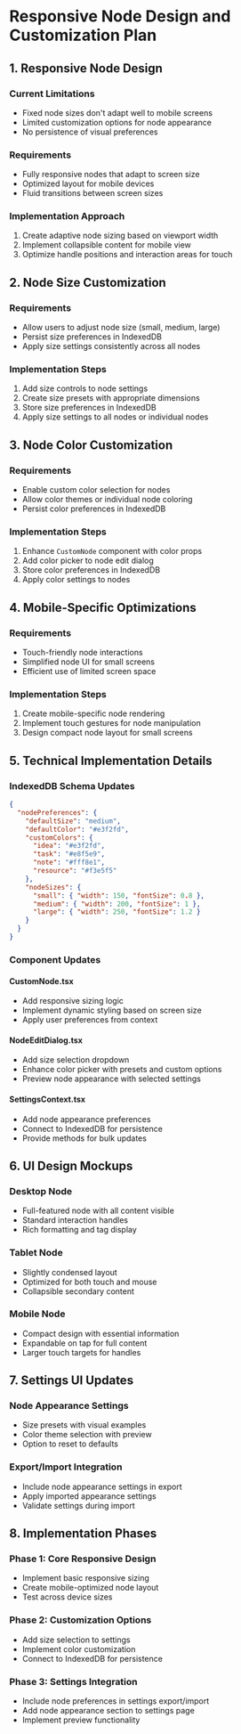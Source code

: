 # Responsive Node Design and Customization Plan

## 1. Responsive Node Design

### Current Limitations
- Fixed node sizes don't adapt well to mobile screens
- Limited customization options for node appearance
- No persistence of visual preferences

### Requirements
- Fully responsive nodes that adapt to screen size
- Optimized layout for mobile devices
- Fluid transitions between screen sizes

### Implementation Approach
1. Create adaptive node sizing based on viewport width
2. Implement collapsible content for mobile view
3. Optimize handle positions and interaction areas for touch

## 2. Node Size Customization

### Requirements
- Allow users to adjust node size (small, medium, large)
- Persist size preferences in IndexedDB
- Apply size settings consistently across all nodes

### Implementation Steps
1. Add size controls to node settings
2. Create size presets with appropriate dimensions
3. Store size preferences in IndexedDB
4. Apply size settings to all nodes or individual nodes

## 3. Node Color Customization

### Requirements
- Enable custom color selection for nodes
- Allow color themes or individual node coloring
- Persist color preferences in IndexedDB

### Implementation Steps
1. Enhance `CustomNode` component with color props
2. Add color picker to node edit dialog
3. Store color preferences in IndexedDB
4. Apply color settings to nodes

## 4. Mobile-Specific Optimizations

### Requirements
- Touch-friendly node interactions
- Simplified node UI for small screens
- Efficient use of limited screen space

### Implementation Steps
1. Create mobile-specific node rendering
2. Implement touch gestures for node manipulation
3. Design compact node layout for small screens

## 5. Technical Implementation Details

### IndexedDB Schema Updates
```json
{
  "nodePreferences": {
    "defaultSize": "medium",
    "defaultColor": "#e3f2fd",
    "customColors": {
      "idea": "#e3f2fd",
      "task": "#e8f5e9",
      "note": "#fff8e1",
      "resource": "#f3e5f5"
    },
    "nodeSizes": {
      "small": { "width": 150, "fontSize": 0.8 },
      "medium": { "width": 200, "fontSize": 1 },
      "large": { "width": 250, "fontSize": 1.2 }
    }
  }
}
```

### Component Updates

#### CustomNode.tsx
- Add responsive sizing logic
- Implement dynamic styling based on screen size
- Apply user preferences from context

#### NodeEditDialog.tsx
- Add size selection dropdown
- Enhance color picker with presets and custom options
- Preview node appearance with selected settings

#### SettingsContext.tsx
- Add node appearance preferences
- Connect to IndexedDB for persistence
- Provide methods for bulk updates

## 6. UI Design Mockups

### Desktop Node
- Full-featured node with all content visible
- Standard interaction handles
- Rich formatting and tag display

### Tablet Node
- Slightly condensed layout
- Optimized for both touch and mouse
- Collapsible secondary content

### Mobile Node
- Compact design with essential information
- Expandable on tap for full content
- Larger touch targets for handles

## 7. Settings UI Updates

### Node Appearance Settings
- Size presets with visual examples
- Color theme selection with preview
- Option to reset to defaults

### Export/Import Integration
- Include node appearance settings in export
- Apply imported appearance settings
- Validate settings during import

## 8. Implementation Phases

### Phase 1: Core Responsive Design
- Implement basic responsive sizing
- Create mobile-optimized node layout
- Test across device sizes

### Phase 2: Customization Options
- Add size selection to settings
- Implement color customization
- Connect to IndexedDB for persistence

### Phase 3: Settings Integration
- Include node preferences in settings export/import
- Add node appearance section to settings page
- Implement preview functionality